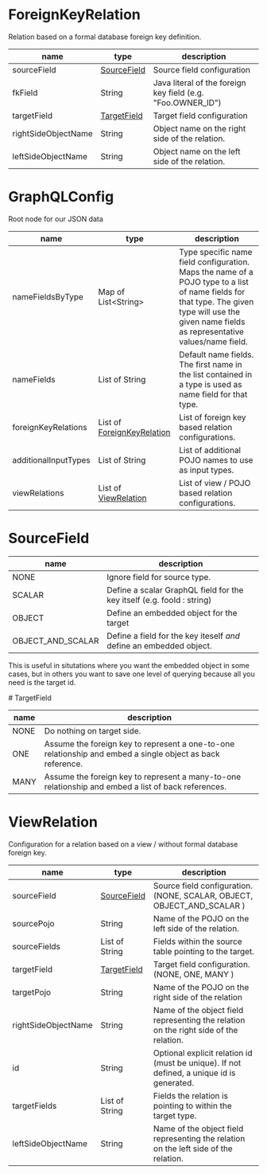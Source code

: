 # ForeignKeyRelation

Relation based on a formal database foreign key definition.

name | type | description 
-----|------|-------------
sourceField | [SourceField](docs/reference.md#sourcefield) | Source field configuration
fkField | String | Java literal of the foreign key field (e.g. "Foo.OWNER_ID")
targetField | [TargetField](docs/reference.md#targetfield) | Target field configuration
rightSideObjectName | String | Object name on the right side of the relation.
leftSideObjectName | String | Object name on the left side of the relation.
# GraphQLConfig

Root node for our JSON data

name | type | description 
-----|------|-------------
nameFieldsByType | Map of List&lt;String&gt; | Type specific name field configuration. Maps the name of a POJO type to a list of name fields for that type. The given type will use the given name fields as representative values/name field.
nameFields | List of String | Default name fields. The first name in the list contained in a type is used as name field for that type.
foreignKeyRelations | List of [ForeignKeyRelation](docs/reference.md#foreignkeyrelation) | List of foreign key based relation configurations.
additionalInputTypes | List of String | List of additional POJO names to use as input types.
viewRelations | List of [ViewRelation](docs/reference.md#viewrelation) | List of view / POJO based relation configurations.
# SourceField

name | description
-----|------------
NONE | Ignore field for source type.
SCALAR | Define a scalar GraphQL field for the key itself (e.g. fooId : string)
OBJECT | Define an embedded object for the target
OBJECT_AND_SCALAR |  Define a field for the key iteself *and* define an embedded object.
 <p>
     This is useful in situtations where you want the embedded object in some cases, but in others you
     want to save one level of querying because all you need is the target id.
 </p>
# TargetField

name | description
-----|------------
NONE | Do nothing on target side.
ONE | Assume the foreign key to represent a one-to-one relationship and embed a single object as back reference.
MANY | Assume the foreign key to represent a many-to-one relationship and embed a list of back references.
# ViewRelation

Configuration for a relation based on a view / without formal database foreign key.

name | type | description 
-----|------|-------------
sourceField | [SourceField](docs/reference.md#sourcefield) | Source field configuration. (NONE, SCALAR, OBJECT, OBJECT_AND_SCALAR )
sourcePojo | String | Name of the POJO on the left side of the relation.
sourceFields | List of String | Fields within the source table pointing to the target.
targetField | [TargetField](docs/reference.md#targetfield) | Target field configuration. (NONE, ONE, MANY )
targetPojo | String | Name of the POJO on the right side of the relation
rightSideObjectName | String | Name of the object field representing the relation on the right side of the relation.
id | String | Optional explicit relation id (must be unique). If not defined, a unique id is generated.
targetFields | List of String | Fields the relation is pointing to within the target type.
leftSideObjectName | String | Name of the object field representing the relation on the left side of the relation.
